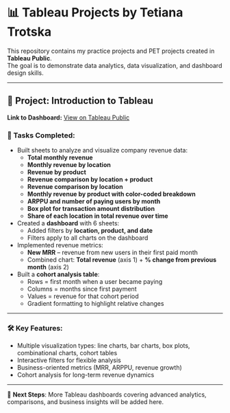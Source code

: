 # 📊 Tableau Projects by Tetiana Trotska

This repository contains my practice projects and PET projects created in **Tableau Public**.  
The goal is to demonstrate data analytics, data visualization, and dashboard design skills.

---

## 🔹 Project: Introduction to Tableau
**Link to Dashboard:** [View on Tableau Public](https://public.tableau.com/views/Book4_17467082423910/revenue_product?:language=en-US&:sid=&:redirect=auth&:display_count=n&:origin=viz_share_link)

### 📌 Tasks Completed:
- Built sheets to analyze and visualize company revenue data:
  - **Total monthly revenue**
  - **Monthly revenue by location**
  - **Revenue by product**
  - **Revenue comparison by location + product**
  - **Revenue comparison by location**
  - **Monthly revenue by product with color-coded breakdown**
  - **ARPPU and number of paying users by month**
  - **Box plot for transaction amount distribution**
  - **Share of each location in total revenue over time**
- Created a **dashboard** with 6 sheets:
  - Added filters by **location, product, and date**
  - Filters apply to all charts on the dashboard
- Implemented revenue metrics:
  - **New MRR** – revenue from new users in their first paid month
  - Combined chart: **Total revenue** (axis 1) + **% change from previous month** (axis 2)
- Built a **cohort analysis table**:
  - Rows = first month when a user became paying
  - Columns = months since first payment
  - Values = revenue for that cohort period
  - Gradient formatting to highlight relative changes

---

### 🛠 Key Features:
- Multiple visualization types: line charts, bar charts, box plots, combinational charts, cohort tables  
- Interactive filters for flexible analysis  
- Business-oriented metrics (MRR, ARPPU, revenue growth)  
- Cohort analysis for long-term revenue dynamics  

---

🚀 **Next Steps**: More Tableau dashboards covering advanced analytics, comparisons, and business insights will be added here.  
